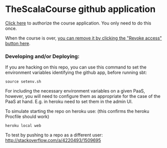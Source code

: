 # TheScalaCourse github application

[Click here](https://github.com/login/oauth/authorize?scope=user:email&client_id=9eb853c68e2e3a7e7cd2) to authorize the course application. You only need to do this once.

When the course is over, [you can remove it by clicking the "Revoke access" button here](https://github.com/settings/connections/applications/9eb853c68e2e3a7e7cd2).

### Developing and/or Deploying:

If you are hacking on this repo, you can use this command to set the environment variables identifying the github app, before running sbt:
```
source setenv.sh
```

For including the necessary environment variables on a given PaaS, however, you will need to configure them as appropriate for the case of the PaaS at hand. E.g. in heroku need to set them in the admin UI.

To simulate starting the repo on heroku use: (this confirms the heroku Procfile should work)
```
heroku local web
```

To test by pushing to a repo as a different user:
http://stackoverflow.com/a/4220493/1509695
